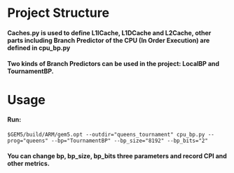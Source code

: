 # Project Structure
#### Caches.py is used to define L1ICache, L1DCache and L2Cache, other parts including Branch Predictor of the CPU (In Order Execution) are defined in cpu_bp.py
#### Two kinds of Branch Predictors can be used in the project: LocalBP and TournamentBP.

# Usage
#### Run:
```
$GEM5/build/ARM/gem5.opt --outdir="queens_tournament" cpu_bp.py --prog="queens" --bp="TournamentBP" --bp_size="8192" --bp_bits="2" 
```
#### You can change bp, bp_size, bp_bits three parameters and record CPI and other metrics.
